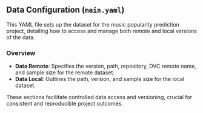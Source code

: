 ## Data Configuration (`main.yaml`)

This YAML file sets up the dataset for the music popularity prediction project, detailing how to access and manage both remote and local versions of the data.

### Overview
- **Data Remote**: Specifies the version, path, repository, DVC remote name, and sample size for the remote dataset.
- **Data Local**: Outlines the path, version, and sample size for the local dataset.

These sections facilitate controlled data access and versioning, crucial for consistent and reproducible project outcomes.